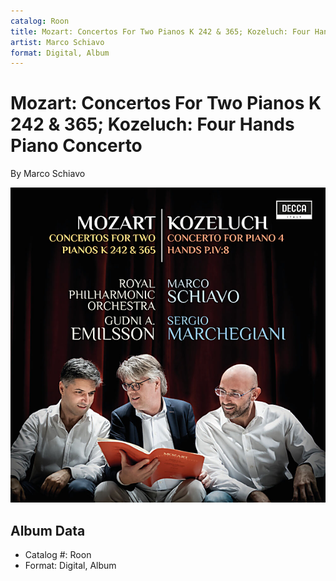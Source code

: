 ```yaml
---
catalog: Roon
title: Mozart: Concertos For Two Pianos K 242 & 365; Kozeluch: Four Hands Piano Concerto
artist: Marco Schiavo
format: Digital, Album
---
```


# Mozart: Concertos For Two Pianos K 242 & 365; Kozeluch: Four Hands Piano Concerto

By Marco Schiavo

![](../../assets/albumcovers/Marco_Schiavo-Mozart-_Concertos_For_Two_Pianos_K_242_and_365;_Kozeluch-_Four_Hands_Piano_Concerto.png)

## Album Data

- Catalog #: Roon
- Format: Digital, Album

